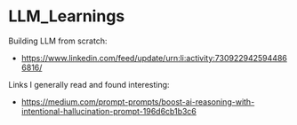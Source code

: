 # LLM_Learnings

Building LLM from scratch:
- https://www.linkedin.com/feed/update/urn:li:activity:7309229425944866816/


Links I generally read and found interesting:
-  https://medium.com/prompt-prompts/boost-ai-reasoning-with-intentional-hallucination-prompt-196d6cb1b3c6

